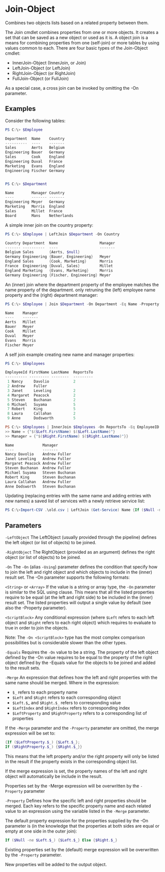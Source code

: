 # Join-Object
Combines two objects lists based on a related property between them.

The Join cmdlet combines properties from one or more objects. It creates
a set that can	be saved as a new object or used as it is. A object join is
a means for 	combining properties from one (self-join) or more tables by
using values	common to each. 
There are four basic types of the Join-Object cmdlet:
- InnerJoin-Object (InnerJoin, or Join)
- LeftJoin-Object (or LeftJoin)
- RightJoin-Object (or RightJoin)
- FullJoin-Object (or FullJoin)

As a special case, a cross join can be invoked by omitting the -On parameter.
 
 ## Examples 

Consider the following tables:

```powershell
PS C:\> $Employee

Department  Name    Country
----------  ----    -------
Sales       Aerts   Belgium
Engineering Bauer   Germany
Sales       Cook    England
Engineering Duval   France
Marketing   Evans   England
Engineering Fischer Germany


PS C:\> $Department

Name        Manager Country
----        ------- -------
Engineering Meyer   Germany
Marketing   Morris  England
Sales       Millet  France
Board       Mans    Netherlands
```
A simple inner join on the country property:

```powershell
PS C:\> $Employee | LeftJoin $Department -On Country

Country Department  Name                   Manager
------- ----------  ----                   -------
Belgium Sales       {Aerts, $null}
Germany Engineering {Bauer, Engineering}   Meyer
England Sales       {Cook, Marketing}      Morris
France  Engineering {Duval, Sales}         Millet
England Marketing   {Evans, Marketing}     Morris
Germany Engineering {Fischer, Engineering} Meyer
```
An (inner) join where the department property of the employee matches the
name property of the department. only retruning the (left) employee name
property and the (right) department manager:

```powershell
PS C:\> $Employee | Join $Department -On Department -Eq Name -Property @{Name = {$Left.$_}; Manager = {$Right.$_}}

Name    Manager
----    -------
Aerts   Millet
Bauer   Meyer
Cook    Millet
Duval   Meyer
Evans   Morris
Fischer Meyer
```

A self join example creating new name and manager properties:

```powershell
PS C:\> $Employees

EmployeeId FirstName LastName  ReportsTo
---------- --------- --------  ---------
 1 Nancy     Davolio           2
 2 Andrew    Fuller
 3 Janet     Leveling          2
 4 Margaret  Peacock           2
 5 Steven    Buchanan          2
 6 Michael   Suyama            5
 7 Robert    King              5
 8 Laura     Callahan          2
 9 Anne      Dodsworth         5

PS C:\> $Employees | InnerJoin $Employees -On ReportsTo -Eq EmployeeID -Property @{
>> Name = {"$($Left.FirstName) $($Left.LastName)"}
>> Manager = {"$($Right.FirstName) $($Right.LastName)"}}

Name             Manager
----             -------
Nancy Davolio    Andrew Fuller
Janet Leveling   Andrew Fuller
Margaret Peacock Andrew Fuller
Steven Buchanan  Andrew Fuller
Michael Suyama   Steven Buchanan
Robert King      Steven Buchanan
Laura Callahan   Andrew Fuller
Anne Dodsworth   Steven Buchanan
```

Updating (replacing entries with the same name and adding entries with
new names) a saved list of services with a newly retrieve service list:

```powershell
PS C:\>Import-CSV .\old.csv | LeftJoin (Get-Service) Name {If ($Null -ne $Right.$_) {$Right.$_} Else {$Left.$_}} | Export-CSV .\New.csv
```

## Parameters

`-LeftObject`
The LeftObject (usually provided through the pipeline) defines the
left object (or list of objects) to be joined.

`-RightObject`
The RightObject (provided as an argument) defines the right object (or
list of objects) to be joined.

`-On`
The `-On` (alias `-Using`) parameter defines the condition that specify
how to join the left and right object and which objects to include in the
(inner) result set. The -On parameter supports the following formats:

`<String>` or `<Array>`
If the value is a string or array type, the `-On` parameter is similar to
the SQL using clause. This means that all the listed properties require
to be equal (at the left and right side) to be included in the (inner)
result set. The listed properties will output a single value by default
(see also the -Property parameter).

`<ScriptBlock>`
Any conditional expression (where `$Left` refers to each left object and
`$Right` refers to each right object) which requires to evaluate to true
in order to join the objects.

Note: The `-On <ScriptBlock>` type has the most complex comparison
possibilities but is considerable slower than the other types.

`-Equals`
Requires the `-On` value to be a string. The property of the left object
defined by the -On value requires to be equal to the property of the
right object defined by the -Equals value for the objects to be joined
and added to the result sets.

`-Merge`
An expression that defines how the left and right properties with the
same name should be merged. Where in the expression:
- `$_` refers to each property name
- `$Left` and `$Right` refers to each corresponding object
- `$Left.$`_ and `$Right.$_` refers to corresponding value
- `$LeftIndex` and `$RightIndex` refers to corresponding index
- `$LeftProperty` and `$RightProperty` refers to a corresponding list of properties

If the `-Merge` parameter and the `-Property` parameter are omitted, the
merge expression will be set to:

```powershell
{If ($LeftProperty.$_) {$Left.$_}; 
If ($RightProperty.$_) {$Right.$_}}
```

This means that the left property and/or the right property will only
be listed in the result if the property exists in the corresponding
object list.

If the merge expression is set, the property names of the left and
right object will automatically be include in the result.

Properties set by the -Merge expression will be overwritten by the
`-Property` parameter

`-Property`
Defines how the specific left and right properties should be merged.
Each key refers to the specific property name and each related value to
an expression using the variable listed in the `-Merge` parameter.

The default property expression for the properties supplied by the -On
parameter is (in the knowledge that the properties at both sides are
equal or empty at one side in the outer join):

```powershell
If ($Null -ne $Left.$_) {$Left.$_} Else {$Right.$_}
```

Existing properties set by the (default) merge expression will be
overwritten by the `-Property` parameter.

New properties will be added to the output object.
